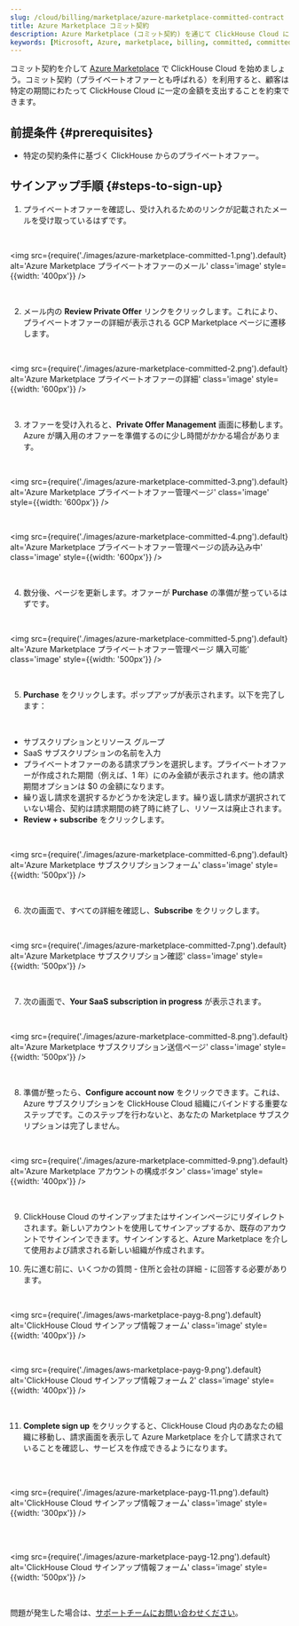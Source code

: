 ```yaml
---
slug: /cloud/billing/marketplace/azure-marketplace-committed-contract
title: Azure Marketplace コミット契約
description: Azure Marketplace (コミット契約) を通じて ClickHouse Cloud に申し込む
keywords: [Microsoft, Azure, marketplace, billing, committed, committed contract]
---
```


コミット契約を介して [Azure Marketplace](https://azuremarketplace.microsoft.com/en-us/marketplace/apps) で ClickHouse Cloud を始めましょう。コミット契約（プライベートオファーとも呼ばれる）を利用すると、顧客は特定の期間にわたって ClickHouse Cloud に一定の金額を支出することを約束できます。

## 前提条件 {#prerequisites}

- 特定の契約条件に基づく ClickHouse からのプライベートオファー。

## サインアップ手順 {#steps-to-sign-up}

1. プライベートオファーを確認し、受け入れるためのリンクが記載されたメールを受け取っているはずです。

<br />

<img src={require('./images/azure-marketplace-committed-1.png').default}
    alt='Azure Marketplace プライベートオファーのメール'
    class='image'
    style={{width: '400px'}}
    />

<br />

2. メール内の **Review Private Offer** リンクをクリックします。これにより、プライベートオファーの詳細が表示される GCP Marketplace ページに遷移します。

<br />

<img src={require('./images/azure-marketplace-committed-2.png').default}
    alt='Azure Marketplace プライベートオファーの詳細'
    class='image'
    style={{width: '600px'}}
    />

<br />

3. オファーを受け入れると、**Private Offer Management** 画面に移動します。Azure が購入用のオファーを準備するのに少し時間がかかる場合があります。

<br />

<img src={require('./images/azure-marketplace-committed-3.png').default}
    alt='Azure Marketplace プライベートオファー管理ページ'
    class='image'
    style={{width: '600px'}}
    />

<br />

<img src={require('./images/azure-marketplace-committed-4.png').default}
    alt='Azure Marketplace プライベートオファー管理ページの読み込み中'
    class='image'
    style={{width: '600px'}}
    />

<br />

4. 数分後、ページを更新します。オファーが **Purchase** の準備が整っているはずです。

<br />

<img src={require('./images/azure-marketplace-committed-5.png').default}
    alt='Azure Marketplace プライベートオファー管理ページ 購入可能'
    class='image'
    style={{width: '500px'}}
    />

<br />

5. **Purchase** をクリックします。ポップアップが表示されます。以下を完了します：

<br />

- サブスクリプションとリソース グループ
- SaaS サブスクリプションの名前を入力
- プライベートオファーのある請求プランを選択します。プライベートオファーが作成された期間（例えば、1 年）にのみ金額が表示されます。他の請求期間オプションは $0 の金額になります。
- 繰り返し請求を選択するかどうかを決定します。繰り返し請求が選択されていない場合、契約は請求期間の終了時に終了し、リソースは廃止されます。
- **Review + subscribe** をクリックします。

<br />

<img src={require('./images/azure-marketplace-committed-6.png').default}
    alt='Azure Marketplace サブスクリプションフォーム'
    class='image'
    style={{width: '500px'}}
    />

<br />

6. 次の画面で、すべての詳細を確認し、**Subscribe** をクリックします。

<br />

<img src={require('./images/azure-marketplace-committed-7.png').default}
    alt='Azure Marketplace サブスクリプション確認'
    class='image'
    style={{width: '500px'}}
    />

<br />

7. 次の画面で、**Your SaaS subscription in progress** が表示されます。

<br />

<img src={require('./images/azure-marketplace-committed-8.png').default}
    alt='Azure Marketplace サブスクリプション送信ページ'
    class='image'
    style={{width: '500px'}}
    />

<br />

8. 準備が整ったら、**Configure account now** をクリックできます。これは、Azure サブスクリプションを ClickHouse Cloud 組織にバインドする重要なステップです。このステップを行わないと、あなたの Marketplace サブスクリプションは完了しません。

<br />

<img src={require('./images/azure-marketplace-committed-9.png').default}
    alt='Azure Marketplace アカウントの構成ボタン'
    class='image'
    style={{width: '400px'}}
    />

<br />

9. ClickHouse Cloud のサインアップまたはサインインページにリダイレクトされます。新しいアカウントを使用してサインアップするか、既存のアカウントでサインインできます。サインインすると、Azure Marketplace を介して使用および請求される新しい組織が作成されます。

10. 先に進む前に、いくつかの質問 - 住所と会社の詳細 - に回答する必要があります。

<br />

<img src={require('./images/aws-marketplace-payg-8.png').default}
    alt='ClickHouse Cloud サインアップ情報フォーム'
    class='image'
    style={{width: '400px'}}
    />

<br />

<img src={require('./images/aws-marketplace-payg-9.png').default}
    alt='ClickHouse Cloud サインアップ情報フォーム 2'
    class='image'
    style={{width: '400px'}}
    />

<br />

11. **Complete sign up** をクリックすると、ClickHouse Cloud 内のあなたの組織に移動し、請求画面を表示して Azure Marketplace を介して請求されていることを確認し、サービスを作成できるようになります。

<br />

<br />

<img src={require('./images/azure-marketplace-payg-11.png').default}
    alt='ClickHouse Cloud サインアップ情報フォーム'
    class='image'
    style={{width: '300px'}}
    />

<br />

<br />

<img src={require('./images/azure-marketplace-payg-12.png').default}
    alt='ClickHouse Cloud サインアップ情報フォーム'
    class='image'
    style={{width: '500px'}}
    />

<br />

問題が発生した場合は、[サポートチームにお問い合わせください](https://clickhouse.com/support/program)。
